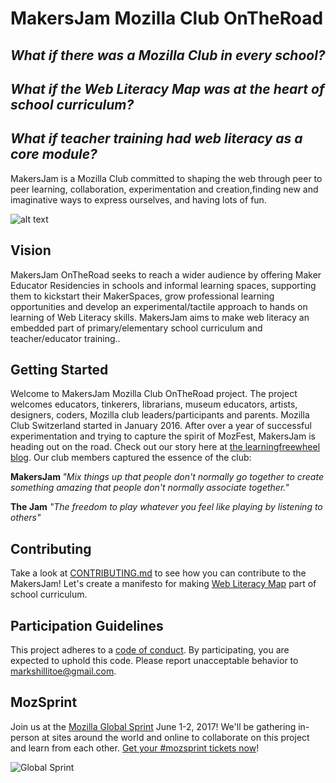 # MakersJam Mozilla Club OnTheRoad

## *What if there was a Mozilla Club in every school?*

## *What if the Web Literacy Map was at the heart of school curriculum?*

## *What if teacher training had web literacy as a core module?*

MakersJam is a Mozilla Club committed to shaping the web through peer to peer learning, collaboration, experimentation and creation,finding new and imaginative ways to express ourselves, and having lots of fun.

![alt text](https://c1.staticflickr.com/5/4178/34287720100_3fd321b82a_m.jpg)

## Vision
MakersJam OnTheRoad seeks to reach a wider audience by offering Maker Educator Residencies in schools and informal learning spaces, supporting them to kickstart their MakerSpaces, grow professional learning opportunities and develop an experimental/tactile approach to hands on learning of Web Literacy skills.
MakersJam aims to make web literacy an embedded part of primary/elementary school curriculum and teacher/educator training..

## Getting Started

Welcome to MakersJam Mozilla Club OnTheRoad project. The project welcomes educators, tinkerers, librarians, museum educators, artists, designers, coders, Mozilla club leaders/participants and  parents. 
Mozilla Club Switzerland started in January 2016. After over a year of successful experimentation and trying to capture the spirit of MozFest, MakersJam is heading out on the road. Check out our story here at <a href="https://learningfreewheel.wordpress.com/">the learningfreewheel blog</a>.
Our club members captured the essence of the club:

<b>MakersJam </b>
<i>"Mix things up that people don't normally go together to create something amazing 
that people don't normally associate together."</i>

<b>The Jam</b>
<i>"The freedom to play whatever you feel like playing by listening to others"</i>

## Contributing
Take a look at [CONTRIBUTING.md](CONTRIBUTING.md) to see how you can contribute to the MakersJam!
Let's create a manifesto for making <a href="https://learning.mozilla.org/en-US/web-literacy">Web Literacy Map</a> part of school curriculum.

## Participation Guidelines

This project adheres to a [code of conduct](CODE_OF_CONDUCT.md). By participating, you are expected to uphold this code. Please report unacceptable behavior to markshillitoe@gmail.com.

## MozSprint

Join us at the [Mozilla Global Sprint](http://mozilla.github.io/global-sprint/) June 1-2, 2017! We'll be gathering in-person at sites around the world and online to collaborate on this project and learn from each other. [Get your #mozsprint tickets now](http://mozilla.github.io/global-sprint/)!

![Global Sprint](https://cloud.githubusercontent.com/assets/617994/24632585/b2b07dcc-1892-11e7-91cf-f9e473187cf7.png)
